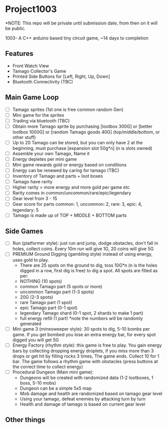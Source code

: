 # Project1003

*NOTE: This repo will be private until submission date, from then on it will be public.

1003- A C++ arduino based tiny circuit game, ~14 days to completion

## Features
- Front Watch View
- Tamago Collector's Game
- Printed Side Buttons for [Left, Right, Up, Down]
- Bluetooth Connectivity (TBC)

## Main Game Loop
- [ ] Tamago sprites (1st one is free common random Gen)
- [ ] Mini game for the sprites
- [ ] Trading via bluetooth (TBC)
- [ ] Obtain more Tamago sprite by purchasing [lootbox 300G] or [better lootbox 1000G] or [random Tamago goods 40G] (top/middle/bottom, or other stuff)
- [ ] Up to 20 Tamago can be stored, but you can only have 2 at the beginning, must purchase [expansion slot 50g*n] (n is slots owned)
- [ ] Assemble your own Tamago, Name it
- [ ] Energy depletes per mini game
- [ ] Mini game rewards gold or energy based on conditions
- [ ] Energy can be renewed by caring for tamago (TBC)
- [ ] Inventory of Tamago and parts + loot boxes
- [ ] Tamago have rarity
- [ ] Higher rarity = more energy and more gold per game etc
- [ ] Rarity comes in common/uncommon/rare/epic/legendary
- [ ] Gear level from 3 - 15
- [ ] Gear score for parts common: 1, uncommon: 2, rare: 3, epic: 4, legendary: 5
- [ ] Tamago is made up of TOP + MIDDLE + BOTTOM parts

## Side Games
- [ ] Run (platformer style): just run and jump, dodge obstacles, don't fall in holes, collect coins. Every 10m run will give 1G, 20 coins will give 5G
- [ ] PREMIUM Ground Digging (gambling style) instead of using energy, uses gold to play. 
  - There are 25 spots on the ground to dig, toss 10G*n (n is the holes digged in a row, first dig is free) to dig a spot. All spots are filled as per: 
  - NOTHING (10 spots)
  - common Tamago part (5 spots or more)
  - uncommon Tamago part (1-3 spots) 
  - 20G (2-3 spots)
  - rare Tamago part (1 spot)
  - epic Tamago part (0-1 spot)
  - legendary Tamago shard (0-1 spot, 2 shards to make 1 part)
  - full energy refill (1 part) *note the numbers will be randomly generated
- [ ] Mini game 3 (minesweeper style): 30 spots to dig, 5-10 bombs per game. If you get bombed you lose an extra energy bar, for every spot digged you will get 5G
- [ ] Energy Factory (rhythm style): this game is free to play. You gain energy bars by collecting dropping energy droplets, if you miss more than 3 drops or get hit by filling rocks 3 times, The game ends. Collect 10 for 1 bar.  The game follows a rhythm game with obstacles (press buttons at the correct time to collect energy)
- [ ] Procedural Dungeon (Main mini game):
  - Dungeons will be created with randomized data (1-2 lootboxes, 1 boss, 5-10 mobs)
  - Dungeon can be a simple 5x5 map
  - Mob damage and health are randomized based on tamago gear level
  - Using your tamago, defeat enemies by attacking turn by turn
  - Health and damage of tamago is based on current gear level

## Other things
